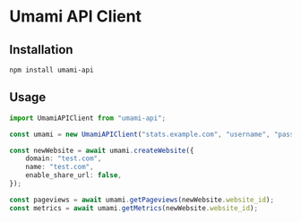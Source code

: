 # Umami API Client

## Installation

```shell
npm install umami-api
```

## Usage

```ts
import UmamiAPIClient from "umami-api";

const umami = new UmamiAPIClient("stats.example.com", "username", "password");

const newWebsite = await umami.createWebsite({
	domain: "test.com",
	name: "test.com",
	enable_share_url: false,
});

const pageviews = await umami.getPageviews(newWebsite.website_id);
const metrics = await umami.getMetrics(newWebsite.website_id);
```
